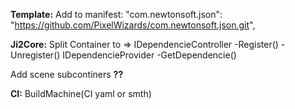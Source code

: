 **Template:**
Add to manifest:
"com.newtonsoft.json": "https://github.com/PixelWizards/com.newtonsoft.json.git",

**Ji2Core:**
Split Container to => 
IDependencieController
  -Register()
  -Unregister()
IDependencieProvider
  -GetDependencie()

Add scene subcontiners **??**

**CI:**
BuildMachine(CI yaml or smth)
